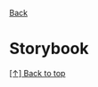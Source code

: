 [Back](https://github.com/coolinmc6/front-end-dev#front-end-development)
<a name="top"></a>

# Storybook

[[↑] Back to top](#top)
